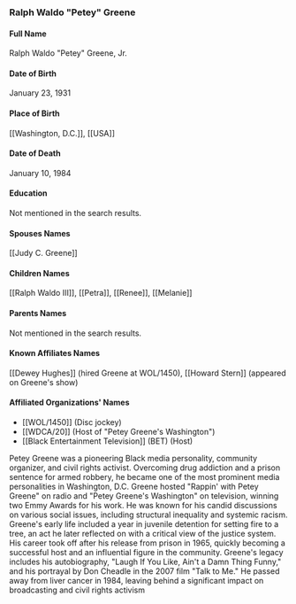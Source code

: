 ### Ralph Waldo "Petey" Greene

#### Full Name

Ralph Waldo "Petey" Greene, Jr.

#### Date of Birth

January 23, 1931

#### Place of Birth

[[Washington, D.C.]], [[USA]]

#### Date of Death

January 10, 1984

#### Education

Not mentioned in the search results.

#### Spouses Names

[[Judy C. Greene]]

#### Children Names

[[Ralph Waldo III]], [[Petra]], [[Renee]], [[Melanie]]

#### Parents Names

Not mentioned in the search results.

#### Known Affiliates Names

[[Dewey Hughes]] (hired Greene at WOL/1450), [[Howard Stern]] (appeared on Greene's show)

#### Affiliated Organizations' Names

- [[WOL/1450]] (Disc jockey)
- [[WDCA/20]] (Host of "Petey Greene's Washington")
- [[Black Entertainment Television]] (BET) (Host)

Petey Greene was a pioneering Black media personality, community organizer, and civil rights activist. Overcoming drug addiction and a prison sentence for armed robbery, he became one of the most prominent media personalities in Washington, D.C. Greene hosted "Rappin' with Petey Greene" on radio and "Petey Greene's Washington" on television, winning two Emmy Awards for his work. He was known for his candid discussions on various social issues, including structural inequality and systemic racism. Greene's early life included a year in juvenile detention for setting fire to a tree, an act he later reflected on with a critical view of the justice system. His career took off after his release from prison in 1965, quickly becoming a successful host and an influential figure in the community. Greene's legacy includes his autobiography, "Laugh If You Like, Ain't a Damn Thing Funny," and his portrayal by Don Cheadle in the 2007 film "Talk to Me." He passed away from liver cancer in 1984, leaving behind a significant impact on broadcasting and civil rights activism
